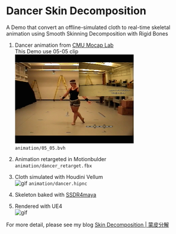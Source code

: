 Dancer Skin Decomposition
========

A Demo that convert an offline-simulated cloth to real-time skeletal animation using Smooth Skinning Decomposition with Rigid Bones

1. Dancer animation from [CMU Mocap Lab](https://sites.google.com/a/cgspeed.com/cgspeed/motion-capture/cmu-bvh-conversion)  
This Demo use 05-05 clip  
![gif](gifs/05_05.gif)  
`animation/05_05.bvh`  

2. Animation retargeted in Motionbulder  
`animation/dancer_retarget.fbx`  

3. Cloth simulated with Houdini Vellum  
![gif](gifs/vellum.gif)
`animation/dancer.hipnc`  

4. Skeleton baked with [SSDR4maya](https://github.com/maajor/ssdr4maya)  

5. Rendered with UE4  
![gif](gifs/ssdr.gif)

For more detail, please see my blog [Skin Decomposition | 蒙皮分解](http://ma-yidong.com/2019/02/14/skin-decomposition/)